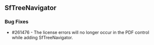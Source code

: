 ## SfTreeNavigator

### Bug Fixes

* \#261476 - The license errors will no longer occur in the PDF control while adding SfTreeNavigator.
